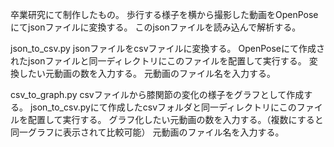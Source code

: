 卒業研究にて制作したもの。
歩行する様子を横から撮影した動画をOpenPoseにてjsonファイルに変換する。
このjsonファイルを読み込んで解析する。

json_to_csv.py
jsonファイルをcsvファイルに変換する。
OpenPoseにて作成されたjsonファイルと同一ディレクトリにこのファイルを配置して実行する。
変換したい元動画の数を入力する。
元動画のファイル名を入力する。

csv_to_graph.py
csvファイルから膝関節の変化の様子をグラフとして作成する。
json_to_csv.pyにて作成したcsvフォルダと同一ディレクトリにこのファイルを配置して実行する。
グラフ化したい元動画の数を入力する。（複数にすると同一グラフに表示されて比較可能）
元動画のファイル名を入力する。
